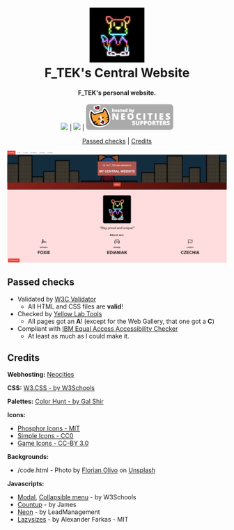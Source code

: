 <h1 align="center">
    <br>
    <img src="images/fill/fox.webp" width="25%">
    <br>
    F_TEK's Central Website
    <br>
</h1>

<h4 align="center">F_TEK's personal website.</h4>

<p align="center">
    <img src="https://www.w3.org/Icons/valid-html40"> |
    <img src="https://www.w3.org/Icons/valid-css"> |
    <img src="images/git/neocities-supporters.webp">
</p>

<p align="center">
    <a href="#passed-checks">Passed checks</a> |
    <a href="#credits">Credits</a>
</p>

![Screenshot](images/full/f-tek.webp)

## Passed checks

- Validated by [W3C Validator](https://validator.w3.org/)
	- All HTML and CSS files are **valid**!
- Checked by [Yellow Lab Tools](https://yellowlab.tools/)
	- All pages got an **A**! (except for the Web Gallery, that one got a **C**)
- Compliant with [IBM Equal Access Accessibility Checker](https://github.com/IBMa/equal-access)
	- At least as much as I could make it.

## Credits

**Webhosting:** [Neocities](https://neocities.org/)

**CSS:** [W3.CSS - by W3Schools](https://www.w3schools.com/w3css/)

**Palettes:** [Color Hunt - by Gal Shir](https://colorhunt.co/)

**Icons:**

- [Phosphor Icons - MIT](https://phosphoricons.com/)
- [Simple Icons - CC0](https://simpleicons.org)
- [Game Icons - CC-BY 3.0](https://game-icons.net/)

**Backgrounds:**

- /code.html - Photo by <a href="https://unsplash.com/@florianolv?utm_content=creditCopyText&utm_medium=referral&utm_source=unsplash">Florian Olivo</a> on <a href="https://unsplash.com/photos/lines-of-html-codes-4hbJ-eymZ1o?utm_content=creditCopyText&utm_medium=referral&utm_source=unsplash">Unsplash</a>

**Javascripts:**

- [Modal](https://www.w3schools.com/w3css/w3css_modal.asp), [Collapsible menu](https://www.w3schools.com/w3css/w3css_navigation.asp) - by W3Schools
- [Countup](https://codepen.io/jshakes/pen/KKpjdYv) - by James
- [Neon](https://codepen.io/leadmanagement/pen/zYvPRvx) - by LeadManagement
- [Lazysizes](https://github.com/aFarkas/lazysizes) - by Alexander Farkas - MIT

